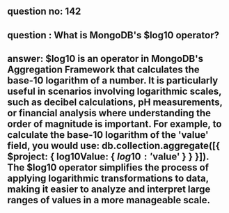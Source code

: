 
      
## question no: 142

## question : What is MongoDB's $log10 operator?

## answer: $log10 is an operator in MongoDB's Aggregation Framework that calculates the base-10 logarithm of a number. It is particularly useful in scenarios involving logarithmic scales, such as decibel calculations, pH measurements, or financial analysis where understanding the order of magnitude is important. For example, to calculate the base-10 logarithm of the 'value' field, you would use: db.collection.aggregate([{ $project: { log10Value: { $log10: '$value' } } }]). The $log10 operator simplifies the process of applying logarithmic transformations to data, making it easier to analyze and interpret large ranges of values in a more manageable scale.
      